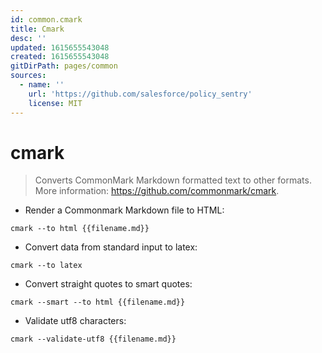 ```yaml
---
id: common.cmark
title: Cmark
desc: ''
updated: 1615655543048
created: 1615655543048
gitDirPath: pages/common
sources:
  - name: ''
    url: 'https://github.com/salesforce/policy_sentry'
    license: MIT
---
```

# cmark

> Converts CommonMark Markdown formatted text to other formats.
> More information: <https://github.com/commonmark/cmark>.

- Render a Commonmark Markdown file to HTML:

`cmark --to html {{filename.md}}`

- Convert data from standard input to latex:

`cmark --to latex`

- Convert straight quotes to smart quotes:

`cmark --smart --to html {{filename.md}}`

- Validate utf8 characters:

`cmark --validate-utf8 {{filename.md}}`

